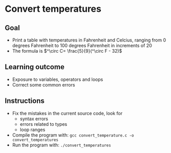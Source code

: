 # Convert temperatures

## Goal

- Print a table with temperatures in Fahrenheit and Celcius, ranging from 0 degrees Fahrenheit to 100 degrees Fahrenheit in increments of 20
- The formula is $^\circ C= \frac{5}{9}(^\circ F - 32)$

## Learning outcome

- Exposure to variables, operators and loops
- Correct some common errors

## Instructions

- Fix the mistakes in the current source code, look for
  - syntax errors
  - errors related to types
  - loop ranges
- Compile the program with: `gcc convert_temperature.c -o convert_temperatures`
- Run the program with: `./convert_temperatures`

